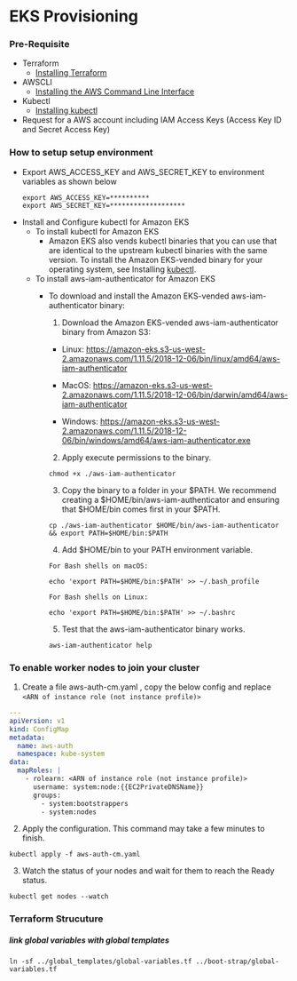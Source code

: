 # EKS Provisioning

### Pre-Requisite
* Terraform
  - [Installing Terraform](https://learn.hashicorp.com/terraform/getting-started/install.html)
* AWSCLI
  - [Installing the AWS Command Line Interface](https://docs.aws.amazon.com/cli/latest/userguide/cli-chap-install.html)
* Kubectl
  - [Installing kubectl](https://docs.aws.amazon.com/eks/latest/userguide/install-kubectl.html)
* Request for a AWS account including IAM Access Keys (Access Key ID and Secret Access Key)

### How to setup setup environment

* Export AWS_ACCESS_KEY and AWS_SECRET_KEY to environment variables as shown below
  ```
  export AWS_ACCESS_KEY=**********
  export AWS_SECRET_KEY=*******************
  ```
* Install and Configure kubectl for Amazon EKS
  - To install kubectl for Amazon EKS
    * Amazon EKS also vends kubectl binaries that you can use that are identical to the upstream kubectl binaries with the same version. To install the Amazon EKS-vended binary for your operating system, see Installing [kubectl](https://docs.aws.amazon.com/eks/latest/userguide/install-kubectl.html).
  - To install aws-iam-authenticator for Amazon EKS
    * To download and install the Amazon EKS-vended aws-iam-authenticator binary:
      1. Download the Amazon EKS-vended aws-iam-authenticator binary from Amazon S3:

        * Linux: https://amazon-eks.s3-us-west-2.amazonaws.com/1.11.5/2018-12-06/bin/linux/amd64/aws-iam-authenticator

        * MacOS: https://amazon-eks.s3-us-west-2.amazonaws.com/1.11.5/2018-12-06/bin/darwin/amd64/aws-iam-authenticator

        * Windows: https://amazon-eks.s3-us-west-2.amazonaws.com/1.11.5/2018-12-06/bin/windows/amd64/aws-iam-authenticator.exe

      2. Apply execute permissions to the binary.
      ```
      chmod +x ./aws-iam-authenticator
      ```
      3. Copy the binary to a folder in your $PATH. We recommend creating a $HOME/bin/aws-iam-authenticator and ensuring that $HOME/bin comes first in your $PATH.
      ```
      cp ./aws-iam-authenticator $HOME/bin/aws-iam-authenticator && export PATH=$HOME/bin:$PATH
      ```
      4. Add $HOME/bin to your PATH environment variable.
      ```
      For Bash shells on macOS:

      echo 'export PATH=$HOME/bin:$PATH' >> ~/.bash_profile

      For Bash shells on Linux:

      echo 'export PATH=$HOME/bin:$PATH' >> ~/.bashrc
      ```
      5. Test that the aws-iam-authenticator binary works.
      ```
      aws-iam-authenticator help
      ```


### To enable worker nodes to join your cluster
1. Create a file aws-auth-cm.yaml , copy the below config and replace ```<ARN of instance role (not instance profile)>```

```yaml
---
apiVersion: v1
kind: ConfigMap
metadata:
  name: aws-auth
  namespace: kube-system
data:
  mapRoles: |
    - rolearn: <ARN of instance role (not instance profile)>
      username: system:node:{{EC2PrivateDNSName}}
      groups:
        - system:bootstrappers
        - system:nodes
```
2. Apply the configuration. This command may take a few minutes to finish.
```
kubectl apply -f aws-auth-cm.yaml
```
3. Watch the status of your nodes and wait for them to reach the Ready status.
```
kubectl get nodes --watch
```


### Terraform Strucuture
##### link global variables with global templates
```
ln -sf ../global_templates/global-variables.tf ../boot-strap/global-variables.tf

```
